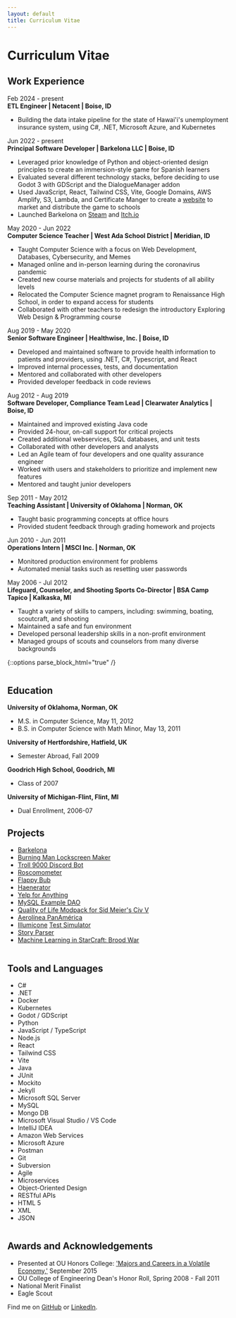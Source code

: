 ```yaml
---
layout: default
title: Curriculum Vitae
---
```


# Curriculum Vitae  

## Work Experience
Feb 2024 - present  
<b class="highlight">ETL Engineer | Netacent | Boise, ID</b>
* Building the data intake pipeline for the state of Hawai'i's unemployment insurance system, using C#, .NET, Microsoft Azure, and Kubernetes

Jun 2022 - present  
<b class="highlight">Principal Software Developer | Barkelona LLC | Boise, ID</b>
* Leveraged prior knowledge of Python and object-oriented design principles to create an immersion-style game for Spanish learners
* Evaluated several different technology stacks, before deciding to use Godot 3 with GDScript and the DialogueManager addon 
* Used JavaScript, React, Tailwind CSS, Vite, Google Domains, AWS Amplify, S3, Lambda, and Certificate Manger to create a [website](https://www.barkelona.com/) to market and distribute the game to schools
* Launched Barkelona on [Steam](https://store.steampowered.com/app/2434300/Barkelona) and [Itch.io](https://hoodmentality.itch.io/barkelona)

May 2020 - Jun 2022  
<b class="highlight">Computer Science Teacher | West Ada School District | Meridian, ID</b>
* Taught Computer Science with a focus on Web Development, Databases, Cybersecurity, and Memes
* Managed online and in-person learning during the coronavirus pandemic
* Created new course materials and projects for students of all ability levels
* Relocated the Computer Science magnet program to Renaissance High School, in order to expand access for students
* Collaborated with other teachers to redesign the introductory Exploring Web Design & Programming course

Aug 2019 - May 2020  
<b class="highlight">Senior Software Engineer | Healthwise, Inc. | Boise, ID</b>  
* Developed and maintained software to provide health information to patients and providers, using .NET, C#, Typescript, and React
* Improved internal processes, tests, and documentation
* Mentored and collaborated with other developers
* Provided developer feedback in code reviews

Aug 2012 - Aug 2019  
<b class="highlight">Software Developer, Compliance Team Lead | Clearwater Analytics | Boise, ID</b>
* Maintained and improved existing Java code  
* Provided 24-hour, on-call support for critical projects
* Created additional webservices, SQL databases, and unit tests  
* Collaborated with other developers and analysts
* Led an Agile team of four developers and one quality assurance engineer  
* Worked with users and stakeholders to prioritize and implement new features  
* Mentored and taught junior developers

Sep 2011 - May 2012  
<b class="highlight">Teaching Assistant | University of Oklahoma | Norman, OK</b>  
* Taught basic programming concepts at office hours
* Provided student feedback through grading homework and projects

Jun 2010 - Jun 2011  
<b class="highlight">Operations Intern | MSCI Inc. | Norman, OK</b>  
* Monitored production environment for problems
* Automated menial tasks such as resetting user passwords

May 2006 - Jul 2012  
<b class="highlight">Lifeguard, Counselor, and Shooting Sports Co-Director | BSA Camp Tapico | Kalkaska, MI</b>  
* Taught a variety of skills to campers, including: swimming, boating, scoutcraft, and shooting
* Maintained a safe and fun environment
* Developed personal leadership skills in a non-profit environment
* Managed groups of scouts and counselors from many diverse backgrounds


{::options parse_block_html="true" /}
<div class="row">
<div class="column">

## Education
<b class="highlight">University of Oklahoma, Norman, OK</b>
* M.S. in Computer Science, May 11, 2012  
* B.S. in Computer Science with Math Minor, May 13, 2011  

<b class="highlight">University of Hertfordshire, Hatfield, UK</b>
* Semester Abroad, Fall 2009  

<b class="highlight">Goodrich High School, Goodrich, MI</b>  
* Class of 2007

<b class="highlight">University of Michigan-Flint, Flint, MI</b>
* Dual Enrollment, 2006-07  

## Projects
* [Barkelona](https://www.barkelona.com)
* [Burning Man Lockscreen Maker](/2023/08/05/lockscreen.html)
* [Troll 9000 Discord Bot](/2021/05/31/discord-bot.html)
* [Roscomometer](/2021/03/01/roscomometer.html)
* [Flappy Bub](/2020/12/12/flappy-bub.html)
* [Haenerator](/2020/12/08/haenerator.html)
* [Yelp for Anything](https://github.com/timburr1/yelpForAnything)
* [MySQL Example DAO](https://github.com/timburr1/MySqlTest)
* [Quality of Life Modpack for Sid Meier's Civ V](/2020/08/01/civ-v-modpack.html)
* [Aerolínea PanAmérica](/2020/01/10/panam-notes.html)
* [Illumicone](https://illumicone.com/) [Test Simulator](https://github.com/skipzone/Illumicone/tree/master/simulator)
* [Story Parser](/StoryParser.html)
* [Machine Learning in StarCraft: Brood War](/papers/burr2011.pdf)

</div>
<div class="column">

## Tools and Languages
* C#
* .NET
* Docker
* Kubernetes
* Godot / GDScript
* Python
* JavaScript / TypeScript
* Node.js
* React
* Tailwind CSS
* Vite
* Java
* JUnit
* Mockito
* Jekyll
* Microsoft SQL Server
* MySQL
* Mongo DB
* Microsoft Visual Studio / VS Code
* IntelliJ IDEA
* Amazon Web Services 
* Microsoft Azure
* Postman
* Git
* Subversion
* Agile
* Microservices
* Object-Oriented Design
* RESTful APIs
* HTML 5
* XML
* JSON

</div>
</div>


## Awards and Acknowledgements
* Presented at OU Honors College: ['Majors and Careers in a Volatile Economy,'](/2017/02/04/ou-talk.html) September 2015  
* OU College of Engineering Dean's Honor Roll, Spring 2008 - Fall 2011  
* National Merit Finalist  
* Eagle Scout  


Find me on [GitHub](https://github.com/timburr1) or [LinkedIn](http://www.linkedin.com/pub/timothy-burr/66/a88/a39).
